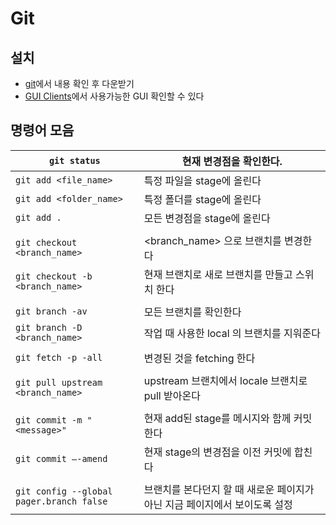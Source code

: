 # Git

## 설치

- [git](https://git-scm.com/downloads)에서 내용 확인 후 다운받기
- [GUI Clients](https://git-scm.com/downloads/guis/)에서 사용가능한 GUI 확인할 수 있다

## 명령어 모음

| `git status` | 현재 변경점을 확인한다. |
| --- | --- |
| `git add <file_name>` | 특정 파일을 stage에 올린다 |
| `git add <folder_name>` | 특정 폴더를 stage에 올린다 |
| `git add .` | 모든 변경점을 stage에 올린다 |
| | |
| `git checkout <branch_name>` | <branch_name> 으로 브랜치를 변경한다 |
| `git checkout -b <branch_name>` | 현재 브랜치로 새로 브랜치를 만들고 스위치 한다 |
| | |
| `git branch -av` | 모든 브랜치를 확인한다 |
| `git branch -D <branch_name>` | 작업 때 사용한 local 의 브랜치를 지워준다 |
| | |
| `git fetch -p -all` | 변경된 것을 fetching 한다 |
| | |
| `git pull upstream <branch_name>` | upstream 브랜치에서 locale 브랜치로 pull 받아온다 |
| | |
| `git commit -m "<message>"` | 현재 add된 stage를 메시지와 함께 커밋한다 |
| `git commit —-amend` | 현재 stage의 변경점을 이전 커밋에 합친다 |
| | |
| `git config --global pager.branch false` | 브랜치를 본다던지 할 때 새로운 페이지가 아닌 지금 페이지에서 보이도록 설정 |
